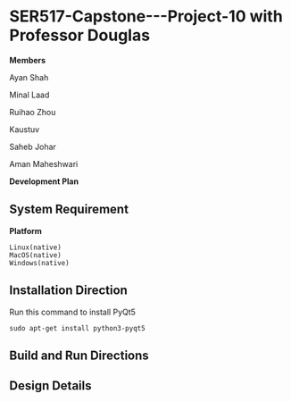 # SER517-Capstone---Project-10 with Professor Douglas


**Members**

Ayan Shah

Minal Laad

Ruihao Zhou

Kaustuv

Saheb Johar

Aman Maheshwari

**Development Plan**







## System Requirement


**Platform**

    Linux(native)
    MacOS(native)
    Windows(native)



## Installation Direction

Run this command to install PyQt5

```
sudo apt-get install python3-pyqt5
```

## Build and Run Directions


## Design Details




